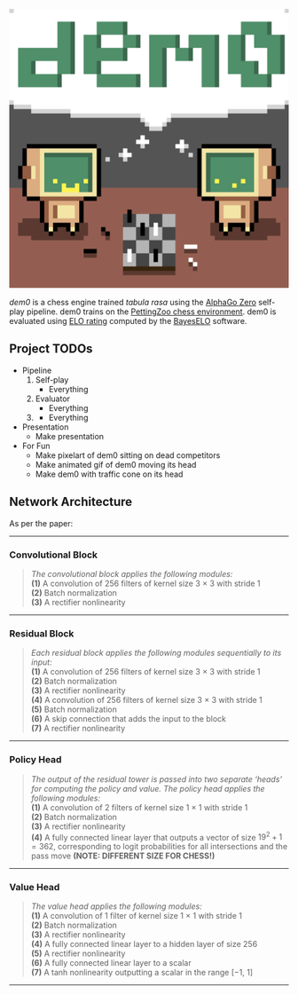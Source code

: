 
![](./assets/demo.png)

*dem0* is a chess engine trained *tabula rasa* using the  [AlphaGo Zero](https://www.nature.com/articles/nature24270) self-play pipeline. dem0 trains on the [PettingZoo chess environment](https://pettingzoo.farama.org/environments/classic/chess/). dem0 is evaluated using [ELO rating](https://en.wikipedia.org/wiki/Elo_rating_system) computed by the  [BayesELO](https://www.remi-coulom.fr/Bayesian-Elo/) software. 

## Project TODOs
- Pipeline
    1. Self-play
        - Everything
    2. Evaluator
        - Everything
    3. 
        - Everything
- Presentation
    - Make presentation
- For Fun
    - Make pixelart of dem0 sitting on dead competitors
    - Make animated gif of dem0 moving its head
    - Make dem0 with traffic cone on its head

## Network Architecture

As per the paper:

---

### **Convolutional Block**
> *The convolutional block applies the following modules:*  
> **(1)** A convolution of 256 filters of kernel size 3 × 3 with stride 1  
> **(2)** Batch normalization  
> **(3)** A rectifier nonlinearity  

---

### **Residual Block**
> *Each residual block applies the following modules sequentially to its input:*  
> **(1)** A convolution of 256 filters of kernel size 3 × 3 with stride 1  
> **(2)** Batch normalization  
> **(3)** A rectifier nonlinearity  
> **(4)** A convolution of 256 filters of kernel size 3 × 3 with stride 1  
> **(5)** Batch normalization  
> **(6)** A skip connection that adds the input to the block  
> **(7)** A rectifier nonlinearity
---

### **Policy Head**
> *The output of the residual tower is passed into two separate ‘heads’ for computing the policy and value. The policy head applies the following modules:*  
> **(1)** A convolution of 2 filters of kernel size 1 × 1 with stride 1  
> **(2)** Batch normalization  
> **(3)** A rectifier nonlinearity  
> **(4)** A fully connected linear layer that outputs a vector of size $19^2 + 1 = 362$, corresponding to logit probabilities for all intersections and the pass move **(NOTE: DIFFERENT SIZE FOR CHESS!)**

---

### **Value Head**
> *The value head applies the following modules:*  
> **(1)** A convolution of 1 filter of kernel size 1 × 1 with stride 1  
> **(2)** Batch normalization  
> **(3)** A rectifier nonlinearity  
> **(4)** A fully connected linear layer to a hidden layer of size 256  
> **(5)** A rectifier nonlinearity  
> **(6)** A fully connected linear layer to a scalar  
> **(7)** A tanh nonlinearity outputting a scalar in the range [−1, 1] 
---


